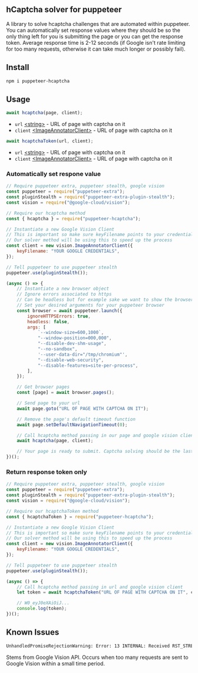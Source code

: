 ## hCaptcha solver for puppeteer

A library to solve hcaptcha challenges that are automated within puppeteer. You can automatically set response values where they should be so the only thing left for you is submitting the page or you can get the response token. Average response time is 2-12 seconds (if Google isn't rate limiting for too many requests, otherwise it can take much longer or possibly fail).

## Install

```bash
npm i puppeteer-hcaptcha
```

## Usage

```javascript
await hcaptcha(page, client);
```

-   `url` [&lt;string&gt;](https://developer.mozilla.org/en-US/docs/Web/JavaScript/Data_structures#string_type) - URL of page with captcha on it
-   `client` [&lt;ImageAnnotatorClient&gt;](https://cloud.google.com/vision/docs/libraries#client-libraries-install-nodejs) - URL of page with captcha on it

```javascript
await hcaptchaToken(url, client);
```

-   `url` [&lt;string&gt;](https://developer.mozilla.org/en-US/docs/Web/JavaScript/Data_structures#string_type) - URL of page with captcha on it
-   `client` [&lt;ImageAnnotatorClient&gt;](https://cloud.google.com/vision/docs/libraries#client-libraries-install-nodejs) - URL of page with captcha on it

### Automatically set respone value

```javascript
// Require puppeteer extra, puppeteer stealth, google vision
const puppeteer = require("puppeteer-extra");
const pluginStealth = require("puppeteer-extra-plugin-stealth");
const vision = require("@google-cloud/vision");

// Require our hcaptcha method
const { hcaptcha } = require("puppeteer-hcaptcha");

// Instantiate a new Google Vision Client
// This is important so make sure keyFilename points to your credentials
// Our solver method will be using this to speed up the process
const client = new vision.ImageAnnotatorClient({
    keyFilename: "YOUR GOOGLE CREDENTIALS",
});

// Tell puppeteer to use puppeteer stealth
puppeteer.use(pluginStealth());

(async () => {
    // Instantiate a new browser object
    // Ignore errors associated to https
    // Can be headless but for example sake we want to show the browser
    // Set your desired arguments for your puppeteer browser
    const browser = await puppeteer.launch({
        ignoreHTTPSErrors: true,
        headless: false,
        args: [
            `--window-size=600,1000`,
            "--window-position=000,000",
            "--disable-dev-shm-usage",
            "--no-sandbox",
            '--user-data-dir="/tmp/chromium"',
            "--disable-web-security",
            "--disable-features=site-per-process",
        ],
    });

    // Get browser pages
    const [page] = await browser.pages();

    // Send page to your url
    await page.goto("URL OF PAGE WITH CAPTCHA ON IT");

    // Remove the page's default timeout function
    await page.setDefaultNavigationTimeout(0);

    // Call hcaptcha method passing in our page and google vision client
    await hcaptcha(page, client);

    // Your page is ready to submit. Captcha solving should be the last function on your page so we don't have to worry about the response token expiring.
})();
```

### Return response token only

```javascript
// Require puppeteer extra, puppeteer stealth, google vision
const puppeteer = require("puppeteer-extra");
const pluginStealth = require("puppeteer-extra-plugin-stealth");
const vision = require("@google-cloud/vision");

// Require our hcaptchaToken method
const { hcaptchaToken } = require("puppeteer-hcaptcha");

// Instantiate a new Google Vision Client
// This is important so make sure keyFilename points to your credentials
// Our solver method will be using this to speed up the process
const client = new vision.ImageAnnotatorClient({
    keyFilename: "YOUR GOOGLE CREDENTIALS",
});

// Tell puppeteer to use puppeteer stealth
puppeteer.use(pluginStealth());

(async () => {
    // Call hcaptcha method passing in url and google vision client
    let token = await hcaptchaToken("URL OF PAGE WITH CAPTCHA ON IT", client);

    // W0_eyJ0eXAiOiJ...
    console.log(token);
})();
```

## Known Issues

```bash
UnhandledPromiseRejectionWarning: Error: 13 INTERNAL: Received RST_STREAM with code 2 triggered by internal client error: read ECONNRESET
```

Stems from Google Vision API. Occurs when too many requests are sent to Google Vision within a small time period.
